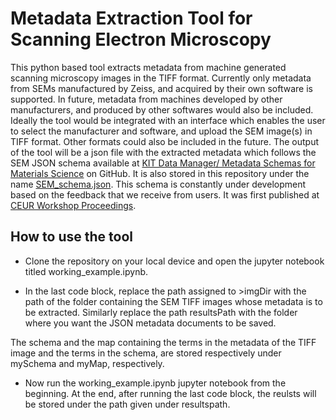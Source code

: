# Metadata Extraction Tool for Scanning Electron Microscopy

This python based tool extracts metadata from machine generated scanning microscopy images in the TIFF format. Currently only metadata from SEMs manufactured by Zeiss, and acquired by their own software is supported. In future, metadata from machines developed by other manufacturers, and produced by other softwares would also be included. Ideally the tool would be integrated with an interface which enables the user to select the manufacturer and software, and upload the SEM image(s) in TIFF format. Other formats could also be included in the future. The output of the tool will be a json file with the extracted metadata which follows the SEM JSON schema available at [KIT Data Manager/ Metadata Schemas for Materials Science](https://github.com/kit-data-manager/Metadata-Schemas-for-Materials-Science) on GitHub. It is also stored in this repository under the name [SEM_schema.json](SEM_schema.json). This schema is constantly under development based on the feedback that we receive from users. It was first published at [CEUR Workshop Proceedings](https://ceur-ws.org/Vol-3036/paper21.pdf).

## How to use the tool

* Clone the repository on your local device and open the jupyter notebook titled working_example.ipynb. 

* In the last code block, replace the path assigned to >imgDir with the path of the folder containing the SEM TIFF images whose metadata is to be extracted. Similarly replace the path resultsPath with the folder where you want the JSON metadata documents to be saved.

The schema and the map containing the terms in the metadata of the TIFF image and the terms in the schema, are stored respectively under mySchema and myMap, respectively.

* Now run the working_example.ipynb jupyter notebook from the beginning. At the end, after running the last code block, the reulsts will be stored under the path given under resultspath.
 
